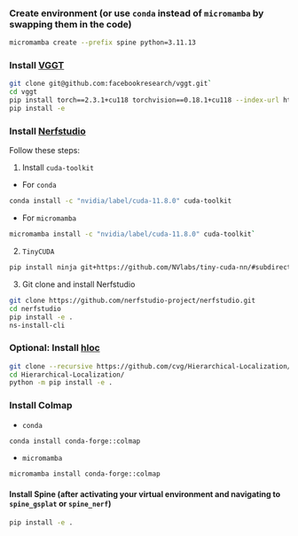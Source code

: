 ### Create environment (or use `conda` instead of `micromamba` by swapping them in the code)
```bash
micromamba create --prefix spine python=3.11.13
```

### Install [VGGT](https://github.com/facebookresearch/vggt/blob/main/docs/package.md)
```bash
git clone git@github.com:facebookresearch/vggt.git`
cd vggt
pip install torch==2.3.1+cu118 torchvision==0.18.1+cu118 --index-url https://download.pytorch.org/whl/cu118`
pip install -e 
```

### Install [Nerfstudio](https://docs.nerf.studio/quickstart/installation.html)

Follow these steps:
1. Install `cuda-toolkit`
- For `conda`
```bash
conda install -c "nvidia/label/cuda-11.8.0" cuda-toolkit
```
- For `micromamba`
```bash
micromamba install -c "nvidia/label/cuda-11.8.0" cuda-toolkit`
```
2. `TinyCUDA`
```bash
pip install ninja git+https://github.com/NVlabs/tiny-cuda-nn/#subdirectory=bindings/torch
```

3. Git clone and install Nerfstudio
```bash
git clone https://github.com/nerfstudio-project/nerfstudio.git
cd nerfstudio
pip install -e .
ns-install-cli
```


### Optional: Install [hloc](https://github.com/cvg/Hierarchical-Localization#:~:text=git%20clone%20%2D%2Drecursive%20https%3A//github.com/cvg/Hierarchical%2DLocalization/%0Acd%20Hierarchical%2DLocalization/%0Apython%20%2Dm%20pip%20install%20%2De%20.)
```bash
git clone --recursive https://github.com/cvg/Hierarchical-Localization/
cd Hierarchical-Localization/
python -m pip install -e .
```

### Install Colmap
- `conda`
```bash
conda install conda-forge::colmap
```
- `micromamba`
```bash
micromamba install conda-forge::colmap
```

#### Install Spine (after activating your virtual environment and navigating to `spine_gsplat` or `spine_nerf`)
```bash
pip install -e .
```
